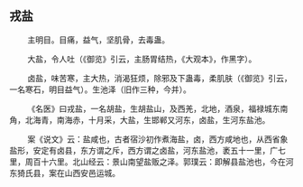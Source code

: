 ## 戎盐
<p>&emsp;&emsp;
主明目。目痛，益气，坚肌骨，去毒蛊。
</p>
<p>&emsp;&emsp;
大盐，令人吐（《御览》引云，主肠胃结热，《大观本》，作黑字）。
</p>
<p>&emsp;&emsp;
卤盐，味苦寒，主大热，消渴狂烦，除邪及下蛊毒，柔肌肤（《御览》引云，一名寒石，明目益气）。生池泽（旧作三种，今并）。
</p>
<p>&emsp;&emsp;
《名医》曰戎盐，一名胡盐，生胡盐山，及西羌，北地，酒泉，福禄城东南角，北海青，南海赤，十月采，大盐，生邯郸又河东，卤盐，生河东盐池。
</p>
<p>&emsp;&emsp;
案《说文》云：盐咸也，古者宿沙初作煮海盐，卤，西方咸地也，从西省象盐形，安定有卤县，东方谓之斥，西方谓之卤盐，河东盐池，袤五十一里，广七里，周百十六里。北山经云：景山南望盐贩之泽。郭璞云：即解县盐池也，今在河东猗氏县，案在山西安邑运城。
</p>